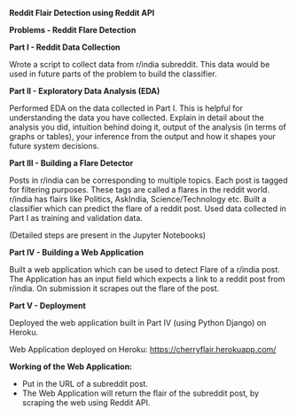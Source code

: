 ****Reddit Flair Detection using Reddit API****

**Problems - Reddit Flare Detection**

**Part I - Reddit Data Collection**

Wrote a script to collect data from r/india subreddit. This data would be used in future parts of the problem to build the classifier. 

**Part II - Exploratory Data Analysis (EDA)**

Performed EDA on the data collected in Part I. This is helpful for understanding the data you have collected. Explain in detail about the analysis you did, intuition behind doing it, output of the analysis (in terms of graphs or tables), your inference from the output and how it shapes your future system decisions.

**Part III - Building a Flare Detector**

Posts in r/india can be corresponding to multiple topics. Each post is tagged for filtering purposes. These tags are called a flares in the reddit world. r/india has flairs like Politics, AskIndia, Science/Technology etc. Built a classifier which can predict the flare of a reddit post. Used data collected in Part I as training and validation data. 

(Detailed steps are present in the Jupyter Notebooks)

**Part IV - Building a Web Application**

Built a web application which can be used to detect Flare of a r/india post. The Application has an input field which expects a link to a reddit post from r/india. On submission it scrapes out the flare of the post.

**Part V - Deployment**

Deployed the web application built in Part IV (using Python Django) on Heroku.

Web Application deployed on Heroku: https://cherryflair.herokuapp.com/

**Working of the Web Application:**
- Put in the URL of a subreddit post.
- The Web Application will return the flair of the subreddit post, by scraping the web using Reddit API.
